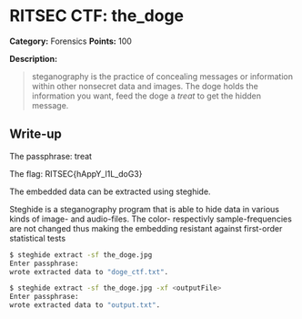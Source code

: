 # RITSEC CTF: the_doge

**Category:** Forensics
**Points:** 100

**Description:**

> steganography is the practice of concealing messages or information within other nonsecret data and images. The doge holds the information you want, feed the doge a _treat_ to get the hidden message.

## Write-up

The passphrase: treat

The flag: RITSEC{hAppY_l1L_doG3}

The embedded data can be extracted using steghide. 

Steghide is a steganography program that is able to hide data in various kinds of image- and audio-files. The color- respectivly sample-frequencies are not changed thus making the embedding resistant against first-order statistical tests

```bash
$ steghide extract -sf the_doge.jpg
Enter passphrase: 
wrote extracted data to "doge_ctf.txt".
```

```bash
$ steghide extract -sf the_doge.jpg -xf <outputFile>
Enter passphrase: 
wrote extracted data to "output.txt".
```
